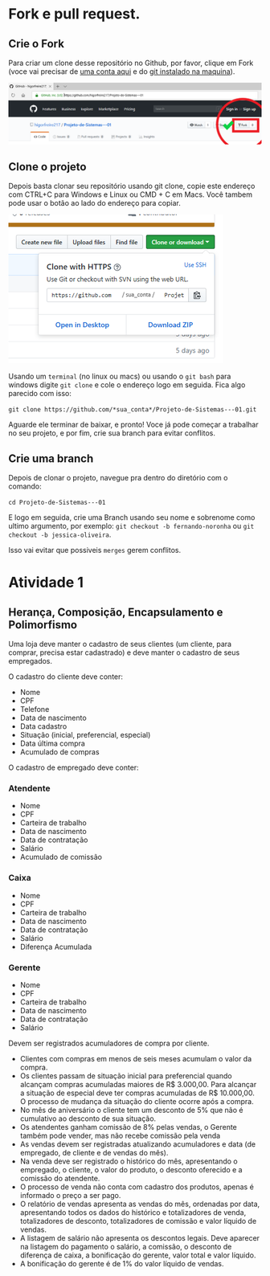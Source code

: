 # Fork e pull request.
## Crie o Fork

Para criar um clone desse repositório no Github, por favor, clique em Fork (voce vai precisar de [uma conta aqui](http://www.github.com) e do [git instalado na maquina](https://git-scm.com/book/pt-br/v1/Primeiros-passos-Instalando-Git)).

![Fork do projeto](assets/GIT01.png)

## Clone o projeto

Depois basta clonar seu repositório usando git clone, copie este endereço com CTRL+C para Windows e Linux ou CMD + C em Macs. Você tambem pode usar o botão ao lado do endereço para copiar.

![Fork do projeto](assets/GIT02.png)

Usando um `terminal` (no linux ou macs) ou usando o `git bash` para windows digite `git clone` e cole o endereço logo em seguida. Fica algo parecido com isso:

`git clone https://github.com/*sua_conta*/Projeto-de-Sistemas---01.git`

Aguarde ele terminar de baixar, e pronto! Voce já pode começar a trabalhar no seu projeto, e por fim, crie sua branch para evitar conflitos.

## Crie uma branch

Depois de clonar o projeto, navegue pra dentro do diretório com o comando:

`cd Projeto-de-Sistemas---01`

E logo em seguida, crie uma Branch usando seu nome e sobrenome como ultimo argumento, por exemplo: `git checkout -b fernando-noronha` ou `git checkout -b jessica-oliveira`.

Isso vai evitar que possiveis `merges` gerem conflitos.

# Atividade 1

## Herança, Composição, Encapsulamento e Polimorfismo

Uma loja deve manter o cadastro de seus clientes (um cliente, para comprar, precisa estar cadastrado) e deve manter o cadastro de seus empregados.

O cadastro do cliente deve conter:
-   Nome
-   CPF
-   Telefone
-   Data de nascimento
-   Data cadastro
-   Situação (inicial, preferencial, especial)
-   Data última compra
-   Acumulado de compras

O cadastro de empregado deve conter:

### Atendente

-   Nome
-   CPF
-   Carteira de trabalho
-   Data de nascimento
-   Data de contratação
-   Salário
-   Acumulado de comissão

### Caixa
    
-   Nome
-   CPF    
-   Carteira de trabalho    
-   Data de nascimento    
-   Data de contratação    
-   Salário    
-   Diferença Acumulada    

###   Gerente

-   Nome
-   CPF
-   Carteira de trabalho
-   Data de nascimento
-   Data de contratação
-   Salário

Devem ser registrados acumuladores de compra por cliente.

-   Clientes com compras em menos de seis meses acumulam o valor da compra.
-   Os clientes passam de situação inicial para preferencial quando alcançam compras acumuladas maiores de R$ 3.000,00. Para alcançar a situação de especial deve ter compras acumuladas de R$ 10.000,00. O processo de mudança da situação do cliente ocorre após a compra.
-   No mês de aniversário o cliente tem um desconto de 5% que não é cumulativo ao desconto de sua situação.
-   Os atendentes ganham comissão de 8% pelas vendas, o Gerente também pode vender, mas não recebe comissão pela venda
-  As vendas devem ser registradas atualizando acumuladores e data (de empregado, de cliente e de vendas do mês).
-  Na venda deve ser registrado o histórico do mês, apresentando o empregado, o cliente, o valor do produto, o desconto oferecido e a comissão do atendente.
-  O processo de venda não conta com cadastro dos produtos, apenas é informado o preço a ser pago.
-  O relatório de vendas apresenta as vendas do mês, ordenadas por data, apresentando todos os dados do histórico e totalizadores de venda, totalizadores de desconto, totalizadores de comissão e valor líquido de vendas.
-  A listagem de salário não apresenta os descontos legais. Deve aparecer na listagem do pagamento o salário, a comissão, o desconto de diferença de caixa, a bonificação do gerente, valor total e valor líquido.
-  A bonificação do gerente é de 1% do valor líquido de vendas.
